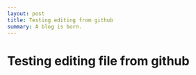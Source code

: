 ```yaml
---
layout: post
title: Testing editing from github
summary: A blog is born.
---
```


# Testing editing file from github
